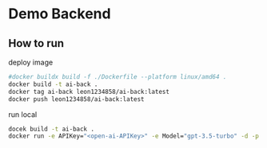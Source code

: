 # Demo Backend

## How to run

deploy image

```bash
#docker buildx build -f ./Dockerfile --platform linux/amd64 .
docker build -t ai-back .
docker tag ai-back leon1234858/ai-back:latest
docker push leon1234858/ai-back:latest
```

run local

```bash
docek build -t ai-back .
docker run -e APIKey="<open-ai-APIKey>" -e Model="gpt-3.5-turbo" -d -p 3000:80 ai-back 
```